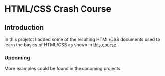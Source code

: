 # HTML/CSS Crash Course

## Introduction

In this projetct I added some of the resulting HTML/CSS documents used to learn the basics of HTML/CSS as shown in [this course](https://scrimba.com/learn/htmlcss).

### Upcoming

More examples could be found in the upcoming projects.

